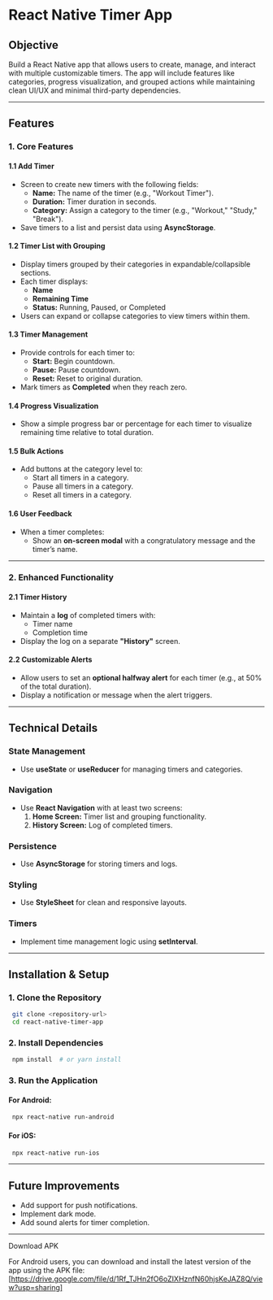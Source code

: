 # React Native Timer App

## Objective
Build a React Native app that allows users to create, manage, and interact with multiple customizable timers. The app will include features like categories, progress visualization, and grouped actions while maintaining clean UI/UX and minimal third-party dependencies.

---

## Features

### 1. Core Features

#### 1.1 Add Timer
- Screen to create new timers with the following fields:
  - **Name:** The name of the timer (e.g., "Workout Timer").
  - **Duration:** Timer duration in seconds.
  - **Category:** Assign a category to the timer (e.g., "Workout," "Study," "Break").
- Save timers to a list and persist data using **AsyncStorage**.

#### 1.2 Timer List with Grouping
- Display timers grouped by their categories in expandable/collapsible sections.
- Each timer displays:
  - **Name**
  - **Remaining Time**
  - **Status:** Running, Paused, or Completed
- Users can expand or collapse categories to view timers within them.

#### 1.3 Timer Management
- Provide controls for each timer to:
  - **Start:** Begin countdown.
  - **Pause:** Pause countdown.
  - **Reset:** Reset to original duration.
- Mark timers as **Completed** when they reach zero.

#### 1.4 Progress Visualization
- Show a simple progress bar or percentage for each timer to visualize remaining time relative to total duration.

#### 1.5 Bulk Actions
- Add buttons at the category level to:
  - Start all timers in a category.
  - Pause all timers in a category.
  - Reset all timers in a category.

#### 1.6 User Feedback
- When a timer completes:
  - Show an **on-screen modal** with a congratulatory message and the timer’s name.

---

### 2. Enhanced Functionality

#### 2.1 Timer History
- Maintain a **log** of completed timers with:
  - Timer name
  - Completion time
- Display the log on a separate **"History"** screen.

#### 2.2 Customizable Alerts
- Allow users to set an **optional halfway alert** for each timer (e.g., at 50% of the total duration).
- Display a notification or message when the alert triggers.

---

## Technical Details

### **State Management**
- Use **useState** or **useReducer** for managing timers and categories.

### **Navigation**
- Use **React Navigation** with at least two screens:
  1. **Home Screen:** Timer list and grouping functionality.
  2. **History Screen:** Log of completed timers.

### **Persistence**
- Use **AsyncStorage** for storing timers and logs.

### **Styling**
- Use **StyleSheet** for clean and responsive layouts.

### **Timers**
- Implement time management logic using **setInterval**.

---

## Installation & Setup

### **1. Clone the Repository**
```sh
 git clone <repository-url>
 cd react-native-timer-app
```

### **2. Install Dependencies**
```sh
 npm install  # or yarn install
```

### **3. Run the Application**
#### For Android:
```sh
 npx react-native run-android
```
#### For iOS:
```sh
 npx react-native run-ios
```

---

## Future Improvements
- Add support for push notifications.
- Implement dark mode.
- Add sound alerts for timer completion.

---

Download APK

For Android users, you can download and install the latest version of the app using the APK file: [https://drive.google.com/file/d/1Rf_TJHn2fO6oZIXHznfN60hjsKeJAZ8Q/view?usp=sharing]


